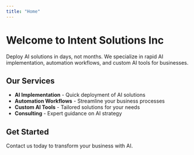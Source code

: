 ```yaml
---
title: "Home"
---
```


# Welcome to Intent Solutions Inc

Deploy AI solutions in days, not months. We specialize in rapid AI implementation, automation workflows, and custom AI tools for businesses.

## Our Services

- **AI Implementation** - Quick deployment of AI solutions
- **Automation Workflows** - Streamline your business processes
- **Custom AI Tools** - Tailored solutions for your needs
- **Consulting** - Expert guidance on AI strategy

## Get Started

Contact us today to transform your business with AI.